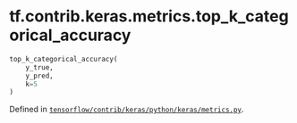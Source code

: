 <div itemscope itemtype="http://developers.google.com/ReferenceObject">
<meta itemprop="name" content="tf.contrib.keras.metrics.top_k_categorical_accuracy" />
</div>

# tf.contrib.keras.metrics.top_k_categorical_accuracy

``` python
top_k_categorical_accuracy(
    y_true,
    y_pred,
    k=5
)
```



Defined in [`tensorflow/contrib/keras/python/keras/metrics.py`](https://www.tensorflow.org/code/tensorflow/contrib/keras/python/keras/metrics.py).

